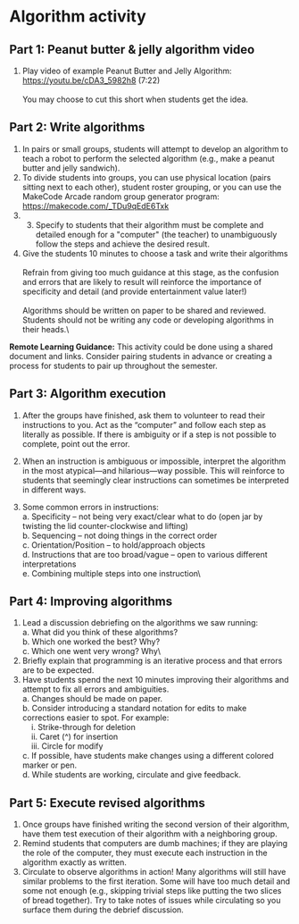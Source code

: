 # Algorithm activity

## Part 1: Peanut butter & jelly algorithm video

1. Play video of example Peanut Butter and Jelly Algorithm:
<https://youtu.be/cDA3_5982h8> (7:22)\
\
You may choose to cut this short when students get the idea.


## Part 2: Write algorithms

1. In pairs or small groups, students will attempt to develop an algorithm to teach a robot to perform the selected algorithm (e.g., make a peanut butter and jelly sandwich).
2. To divide students into groups, you can use physical location (pairs sitting next to each other), student roster grouping, or you can use the MakeCode Arcade random group generator program: <https://makecode.com/_TDu9qEdE6Txk>
3. 3. Specify to students that their algorithm must be complete and detailed enough for a "computer" (the teacher) to unambiguously follow the steps and achieve the desired result.
4. Give the students 10 minutes to choose a task and write their algorithms\
\
Refrain from giving too much guidance at this stage, as the confusion and errors that are likely to result will reinforce the importance of specificity and detail (and provide entertainment value later!)\
\
Algorithms should be written on paper to be shared and reviewed. Students should not be writing any code or developing algorithms in their heads.\

**Remote Learning Guidance:** This activity could be done using a shared document and links. Consider pairing students in advance or creating a process for students to pair up throughout the semester.

## Part 3: Algorithm execution

1. After the groups have finished, ask them to volunteer to read their instructions to you. Act as the “computer” and follow each step as literally as possible. If there is ambiguity or if a step is not possible to complete, point out the error. 

2. When an instruction is ambiguous or impossible, interpret the algorithm in the most atypical—and hilarious—way possible. This will reinforce to students that seemingly clear instructions can sometimes be interpreted in different ways.
3. Some common errors in instructions:
\
a. Specificity – not being very exact/clear what to do (open jar by twisting the lid counter-clockwise and lifting)\
b. Sequencing – not doing things in the correct order\
c. Orientation/Position – to hold/approach objects\
d. Instructions that are too broad/vague – open to various different interpretations\
e. Combining multiple steps into one instruction\

## Part 4: Improving algorithms

1. Lead a discussion debriefing on the algorithms we saw running:\
a. What did you think of these algorithms?\
b. Which one worked the best? Why?\
c. Which one went very wrong? Why\
2. Briefly explain that programming is an iterative process and that errors are to be expected.
3. Have students spend the next 10 minutes improving their algorithms and attempt to fix all errors and ambiguities.\
a. Changes should be made on paper.\
b. Consider introducing a standard notation for edits to make corrections easier to spot. For example:\
&nbsp;&nbsp;&nbsp;&nbsp;i. Strike-through for deletion\
&nbsp;&nbsp;&nbsp;&nbsp;ii. Caret (^) for insertion\
&nbsp;&nbsp;&nbsp;&nbsp;iii. Circle for modify\
c. If possible, have students make changes using a different colored marker or pen.\
d. While students are working, circulate and give feedback. 

## Part 5: Execute revised algorithms

1. Once groups have finished writing the second version of their algorithm, have them test execution of their algorithm with a neighboring group.
2. Remind students that computers are dumb machines; if they are playing the role of the computer, they must execute each instruction in the algorithm exactly as written.
3. Circulate to observe algorithms in action! Many algorithms will still have similar problems to the first iteration. Some will have too much detail and some not enough (e.g., skipping trivial steps like putting the two slices of bread together). Try to take notes of issues while circulating so you surface them during the debrief discussion.
